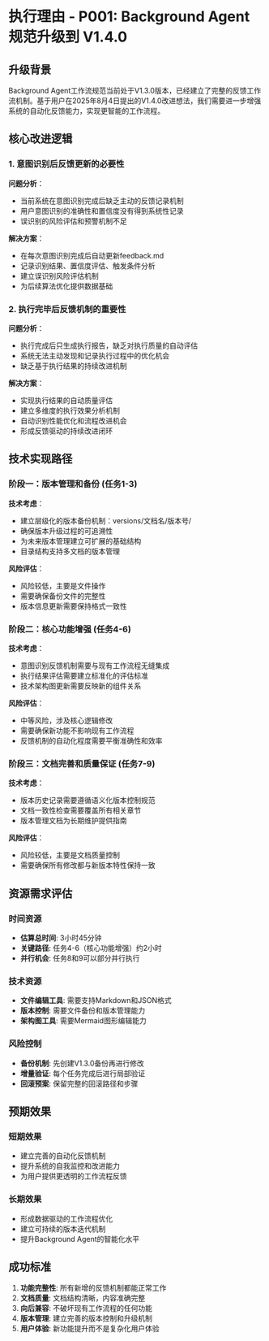 # 执行理由 - P001: Background Agent 规范升级到 V1.4.0

## 升级背景

Background Agent工作流规范当前处于V1.3.0版本，已经建立了完整的反馈工作流机制。基于用户在2025年8月4日提出的V1.4.0改进想法，我们需要进一步增强系统的自动化反馈能力，实现更智能的工作流程。

## 核心改进逻辑

### 1. 意图识别后反馈更新的必要性

**问题分析**：
- 当前系统在意图识别完成后缺乏主动的反馈记录机制
- 用户意图识别的准确性和置信度没有得到系统性记录
- 误识别的风险评估和预警机制不足

**解决方案**：
- 在每次意图识别完成后自动更新feedback.md
- 记录识别结果、置信度评估、触发条件分析
- 建立误识别风险评估机制
- 为后续算法优化提供数据基础

### 2. 执行完毕后反馈机制的重要性

**问题分析**：
- 执行完成后只生成执行报告，缺乏对执行质量的自动评估
- 系统无法主动发现和记录执行过程中的优化机会
- 缺乏基于执行结果的持续改进机制

**解决方案**：
- 实现执行结果的自动质量评估
- 建立多维度的执行效果分析机制
- 自动识别性能优化和流程改进机会
- 形成反馈驱动的持续改进闭环

## 技术实现路径

### 阶段一：版本管理和备份 (任务1-3)

**技术考虑**：
- 建立层级化的版本备份机制：versions/文档名/版本号/
- 确保版本升级过程的可追溯性
- 为未来版本管理建立可扩展的基础结构
- 目录结构支持多文档的版本管理

**风险评估**：
- 风险较低，主要是文件操作
- 需要确保备份文件的完整性
- 版本信息更新需要保持格式一致性

### 阶段二：核心功能增强 (任务4-6)

**技术考虑**：
- 意图识别反馈机制需要与现有工作流程无缝集成
- 执行结果评估需要建立标准化的评估标准
- 技术架构图更新需要反映新的组件关系

**风险评估**：
- 中等风险，涉及核心逻辑修改
- 需要确保新功能不影响现有工作流程
- 反馈机制的自动化程度需要平衡准确性和效率

### 阶段三：文档完善和质量保证 (任务7-9)

**技术考虑**：
- 版本历史记录需要遵循语义化版本控制规范
- 文档一致性检查需要覆盖所有相关章节
- 版本管理文档为长期维护提供指南

**风险评估**：
- 风险较低，主要是文档质量控制
- 需要确保所有修改都与新版本特性保持一致

## 资源需求评估

### 时间资源
- **估算总时间**: 3小时45分钟
- **关键路径**: 任务4-6（核心功能增强）约2小时
- **并行机会**: 任务8和9可以部分并行执行

### 技术资源
- **文件编辑工具**: 需要支持Markdown和JSON格式
- **版本控制**: 需要文件备份和版本管理能力
- **架构图工具**: 需要Mermaid图形编辑能力

### 风险控制
- **备份机制**: 先创建V1.3.0备份再进行修改
- **增量验证**: 每个任务完成后进行局部验证
- **回滚预案**: 保留完整的回滚路径和步骤

## 预期效果

### 短期效果
- 建立完善的自动化反馈机制
- 提升系统的自我监控和改进能力
- 为用户提供更透明的工作流程反馈

### 长期效果
- 形成数据驱动的工作流程优化
- 建立可持续的版本迭代机制
- 提升Background Agent的智能化水平

## 成功标准

1. **功能完整性**: 所有新增的反馈机制都能正常工作
2. **文档质量**: 文档结构清晰，内容准确完整
3. **向后兼容**: 不破坏现有工作流程的任何功能
4. **版本管理**: 建立完善的版本控制和升级机制
5. **用户体验**: 新功能提升而不是复杂化用户体验